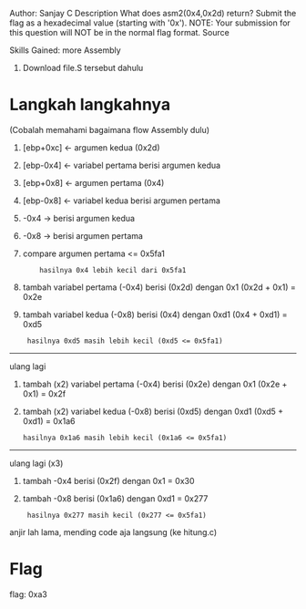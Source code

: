 Author: Sanjay C
Description
What does asm2(0x4,0x2d) return? Submit the flag as a hexadecimal value (starting with '0x'). NOTE: Your submission for this question will NOT be in the normal flag format. Source

Skills Gained: more Assembly

1. Download file.S tersebut dahulu 

# Langkah langkahnya

(Cobalah memahami bagaimana flow Assembly dulu)

1. [ebp+0xc] <- argumen kedua (0x2d)
2. [ebp-0x4] <- variabel pertama berisi argumen kedua
3. [ebp+0x8] <- argumen pertama (0x4)
4. [ebp-0x8] <- variabel kedua berisi argumen pertama
5. -0x4 -> berisi argumen kedua
6. -0x8 -> berisi argumen pertama
7. compare argumen pertama <= 0x5fa1

           hasilnya 0x4 lebih kecil dari 0x5fa1

8. tambah variabel pertama (-0x4) berisi (0x2d) dengan 0x1 (0x2d + 0x1) = 0x2e
9. tambah variabel kedua (-0x8) berisi (0x4) dengan 0xd1 (0x4 + 0xd1) = 0xd5

        hasilnya 0xd5 masih lebih kecil (0xd5 <= 0x5fa1)

--------------------------------------------------------------------------------
ulang lagi

1. tambah (x2) variabel pertama (-0x4) berisi (0x2e) dengan 0x1 (0x2e + 0x1) = 0x2f
2. tambah (x2) variabel kedua (-0x8) berisi (0xd5) dengan 0xd1 (0xd5 + 0xd1) = 0x1a6

       hasilnya 0x1a6 masih lebih kecil (0x1a6 <= 0x5fa1)

--------------------------------------------------------------------------------
ulang lagi (x3)

1. tambah -0x4 berisi (0x2f) dengan 0x1 = 0x30
2. tambah -0x8 berisi (0x1a6) dengan 0xd1 = 0x277

        hasilnya 0x277 masih kecil (0x277 <= 0x5fa1)

anjir lah lama, mending code aja langsung (ke hitung.c)

# Flag
flag: 0xa3
